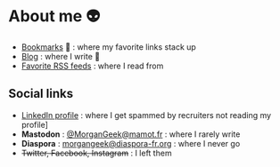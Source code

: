 # About me :alien:
- [Bookmarks](https://github.com/MorganGeek/bookmarks/blob/master/README.md) :bookmark: : where my favorite links stack up
- [Blog](https://blog.morgangeek.be/) : where I write :brain:
- [Favorite RSS feeds](https://subworthy.com/@morgangeek) : where I read from

## Social links
- [LinkedIn profile](https://www.linkedin.com/in/morganwattiez/) : where I get spammed by recruiters not reading my profile]
- **Mastodon** : [@MorganGeek@mamot.fr](https://mamot.fr/@MorganGeek) : where I rarely write
- **Diaspora** : morgangeek@diaspora-fr.org : where I never go
- ~~Twitter, Facebook, Instagram~~ : I left them
